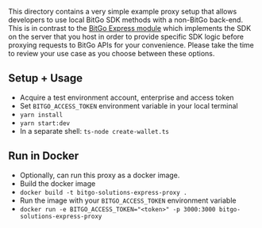 This directory contains a very simple example proxy setup that allows developers to use local BitGo SDK methods with a non-BitGo back-end.
This is in contrast to the [BitGo Express module](https://github.com/BitGo/BitGoJS/tree/master/modules/express) which implements the SDK on the server that you host in order to provide specific SDK logic before proxying requests to BitGo APIs for your convenience.
Please take the time to review your use case as you choose between these options.

## Setup + Usage
- Acquire a test environment account, enterprise and access token
- Set `BITGO_ACCESS_TOKEN` environment variable in your local terminal
- `yarn install`
- `yarn start:dev`
- In a separate shell: `ts-node create-wallet.ts`

## Run in Docker
- Optionally, can run this proxy as a docker image.
- Build the docker image
- `docker build -t bitgo-solutions-express-proxy .`
- Run the image with your `BITGO_ACCESS_TOKEN` environment variable
- `docker run -e BITGO_ACCESS_TOKEN="<token>" -p 3000:3000 bitgo-solutions-express-proxy`
